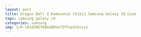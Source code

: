 ```yaml
---
layout: post
title: Dragon Ball Z Kamesenin Chibi1 Samsung Galaxy S9 Case
tags: samsung galaxy s9
categories: samsung
img: 1rR-lD1d30If86HzB9Sa7ZfFopnCbccyi
---
```

